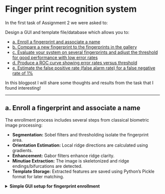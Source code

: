 # Finger print recognition system

In the first task of Assignment 2 we were asked to:

Design a GUI and template file/database which allows you to:

- [a. Enroll a fingerprint and associate a name](#a-enroll-a-fingerprint-and-associate-a-name)
- [b. Compare a new fingerprint to the fingerprints in the gallery](#b-compare-a-new-fingerprint-to-the-fingerprints-in-the-gallery)
- [c. Evaluate your system on several fingerprints and adjust the threshold for good performance with low error rates](#c-evaluate-your-system-on-several-fingerprints-and-adjust-the-threshold-for-good-performance-with-low-error-rates)
- [d. Produce a ROC curve showing error rates versus threshold](#d-produce-a-roc-curve-showing-error-rates-versus-threshold)
- [e. Estimate the false positive rate (false alarm rate) for a false negative rate of 1%](#e-estimate-the-false-positive-rate-false-alarm-rate-for-a-false-negative-rate-of-1)

In this blogpost I will share some thoughts and results from the task that I found interesting!

---

## a. Enroll a fingerprint and associate a name

The enrollment process includes several steps from classical biometric image processing:

- **Segmentation:** Sobel filters and thresholding isolate the fingerprint area.
- **Orientation Estimation:** Local ridge directions are calculated using gradients.
- **Enhancement:** Gabor filters enhance ridge clarity.
- **Minutiae Extraction:** The image is skeletonized and ridge endings/bifurcations are detected.
- **Template Storage:** Extracted features are saved using Python’s Pickle format for later matching.

<details>
  <summary><strong>Simple GUI setup for fingerprint enrollment</strong></summary>

  <br>

  ```python
  image_files = [f for f in os.listdir("DB1_B") if f.endswith(".tif")]
  image_dropdown = Dropdown(options=image_files, description="Image:")
  name_input = Text(description="Name:")
  button = Button(description="Enroll Fingerprint", button_style="success")
  display(VBox([name_input, image_dropdown, button]))
```
  <figure style="text-align: center;">
  <img src="/assets/GUI.png" alt="Simple GUI setup" width="70%">
  <figcaption>Figure: Simple GUI setup for fingerprint enrollment".</figcaption>
  </figure>



---

## b. Compare a new fingerprint to the fingerprints in the gallery

To match a new fingerprint, the system extracts minutiae points and compares them to those in the stored templates. A simple distance-based score is used — the more matched points, the higher the score.

I noticed that even prints from the same finger sometimes scored worse than expected. This is likely due to small shifts, rotation, or partial overlap between scans. The matcher doesn’t currently handle alignment or distortion, which makes it sensitive to small variations. Improving this would definitely help the system be more reliable.


---

## c. Evaluate your system on several fingerprints and adjust the threshold for good performance with low error rates

I ran tests on multiple fingerprint pairs and adjusted the matching threshold to see how it affected accuracy. A higher threshold reduced false matches but also missed some genuine ones. After a bit of tuning, I found that a threshold around 14 gave the best balance between false positives and false negatives for my dataset.

---

## d. Produce a ROC curve showing error rates versus threshold

I plotted a ROC curve by sweeping through different thresholds and recording the error rates. It showed the usual trade-off: as the threshold increases, false positives go down, but false negatives go up. The Equal Error Rate (EER) — where FPR and FNR are roughly equal — was around threshold 14–15, which helped guide my tuning.

<figure style="text-align: center;">
  <img src="/assets/output.png" alt="Threshold vs Error Rate" width="70%">
  <figcaption>Figure: ROC curve showing error rates at different thresholds.</figcaption>
</figure>



---

## e. Estimate the false positive rate (false alarm rate) for a false negative rate of 1%

I wrote a simple loop to estimate the FPR when the FNR was fixed at 1%. The result was pretty extreme — the FPR shot up to over 99%, meaning the system was matching almost everything. This clearly shows that our current matching method is too basic, and more robust techniques (like alignment or smarter descriptors) are needed to improve real-world reliability.
